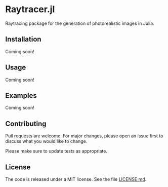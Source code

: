 # Raytracer.jl

Raytracing package for the generation of photorealistic images in Julia.

## Installation

Coming soon!

## Usage

Coming soon!

## Examples

Coming soon!

## Contributing

Pull requests are welcome. For major changes, please open an issue first to discuss what you would like to change.

Please make sure to update tests as appropriate.

## License

The code is released under a MIT license. See the file [LICENSE.md](./LICENSE.md).
